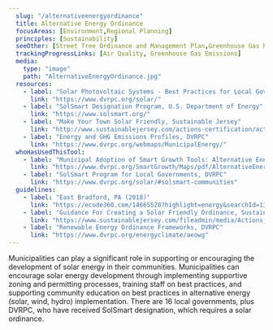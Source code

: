 ```yaml
---
  slug: "/alternativeenergyordinance"
  title: Alternative Energy Ordinance
  focusAreas: [Environment,Regional Planning]
  principles: [Sustainability]
  seeOther: [Street Tree Ordinance and Management Plan,Greenhouse Gas Reduction Targets And Climate Action Plans,Green Building Standards]
  trackingProgressLinks: [Air Quality, Greenhouse Gas Emissions]
  media: 
    type: "image"
    path: "AlternativeEnergyOrdinance.jpg"
  resources: 
    - label: "Solar Photovoltaic Systems - Best Practices for Local Governments, DVRPC"
      link: "https://www.dvrpc.org/solar/"
    - label: "SolSmart Designation Program, U.S. Department of Energy"
      link: "https://www.solsmart.org/"
    - label: "Make Your Town Solar Friendly, Sustainable Jersey"
      link: "http://www.sustainablejersey.com/actions-certification/actions/#open/action/559"
    - label: "Energy and GHG Emissions Profiles, DVRPC"
      link: "https://www.dvrpc.org/webmaps/MunicipalEnergy/"
  whoHasUsedThisTool: 
    - label: "Municipal Adoption of Smart Growth Tools: Alternative Energy Ordinance, DVRPC"
      link: "https://www.dvrpc.org/SmartGrowth/Maps/pdf/AlternativeEnergy.pdf"
    - label: "SolSmart Program for Local Governments, DVRPC"
      link: "https://www.dvrpc.org/solar/#solsmart-communities"
  guidelines: 
    - label: "East Bradford, PA (2018)"
      link: "https://ecode360.com/14665528?highlight=energy&searchId=13635350801473407#14665528"
    - label: "Guidance For Creating a Solar Friendly Ordinance, Sustainable Jersey (2017)"
      link: "https://www.sustainablejersey.com/fileadmin/media/Actions_and_Certification/Actions/Make_Your_Town_Solar_Friendly/Guidance_for_Creating_a_Solar_Friendly_Ordinance_V.1_April_2017.pdf"
    - label: "Renewable Energy Ordinance Frameworks, DVRPC"
      link: "https://www.dvrpc.org/energyclimate/aeowg"
---
```


Municipalities can play a significant role in supporting or encouraging the development of solar energy in their communities. Municipalities can encourage solar energy development through implementing supportive zoning and permitting processes, training staff on best practices, and supporting community education on best practices in alternative energy (solar, wind, hydro) implementation. There are 16 local governments, plus DVRPC, who have received SolSmart designation, which requires a solar ordinance.

